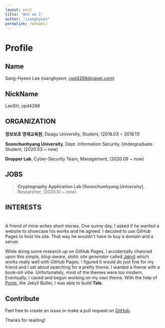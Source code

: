 ```yaml
---
layout: post
title: "Who am I"
author: "isanghyeon"
permalink: /whoami/
---
```


# Profile
## Name
Sang-Hyeon Lee (isanghyeon, cpd4268@naver.com)

## NickName
LeeSH, cpd4268

## ORGANIZATION
**정보보호 영재교육원**, Deagu University, Student, (2018.03 ~ 2018.11)

**Soonchunhyang University**, Dept. Information Security, Undergraduate Student, (2020.03 ~ now)

**Dropper Lab**, Cyber-Security Team, Management, (2020.09 ~ now)

## JOBS
> **Cryptography Application Lab (Soonchunhyang University)**, Researcher, (2020.10 ~ now)

## INTERESTS
>

#


A friend of mine writes short stories. One sunny day, I asked if he wanted a website to showcase his works and he agreed. I decided to use GitHub Pages to host his site. That way he wouldn't have to buy a domain and a server.

While doing some research up on GitHub Pages, I accidentally chanced upon this _simple, blog-aware, static site generator_ called [Jekyll](https://jekyllrb.com/) which works really well with GitHub Pages. I figured it would do just fine for my friend and I set about searching for a pretty theme. I wanted a theme with a _book-ish_ vibe. Unfortunately, most of the themes were too modern. Eventually, I caved and begun working on my own theme. With the help of [Poole](https://github.com/poole/poole), the Jekyll Butler, I was able to build **Tale**.

## Contribute
Feel free to create an issue or make a pull request on [GitHub](https://github.com/chesterhow/tale).

Thanks for reading!
